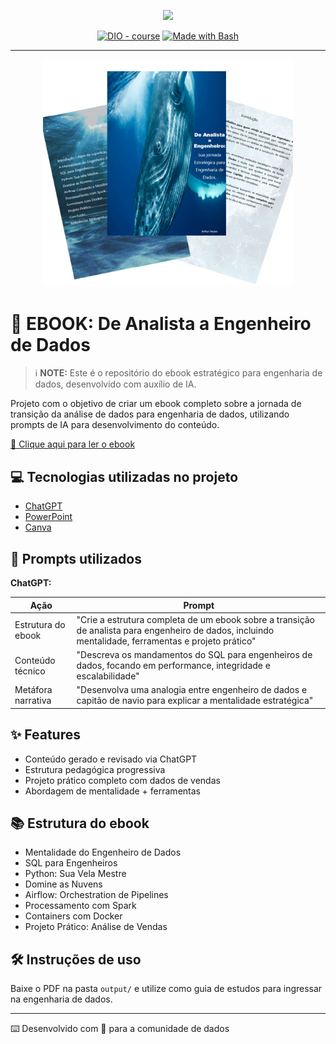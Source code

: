 <p align="center">
    <img width="100" src=".github/assets/banner.png">
</p>

<p align="center">
<a href="https://dio.me/"><img src="https://img.shields.io/badge/DIO-Course-28DA77?logo=youtube" alt="DIO - course"></a>
<a href="https://www.gnu.org/software/bash/" title="Go to Bash homepage"><img src="https://img.shields.io/badge/Prompt-Project-blue?logo=gnu-bash&amp;logoColor=white" alt="Made with Bash"></a></p>

-------

<p align="center">
<img 
    src="./assets/cover.png"
    width="400"  
/>
</p>

# 📘 EBOOK: De Analista a Engenheiro de Dados

> ℹ️ **NOTE:** Este é o repositório do ebook estratégico para engenharia de dados, desenvolvido com auxílio de IA.

Projeto com o objetivo de criar um ebook completo sobre a jornada de transição da análise de dados para engenharia de dados, utilizando prompts de IA para desenvolvimento do conteúdo.

<a href="./output/Sua jornada Estratégica para Engenharia de Dados.pdf" title="View PDF now"> 📕 Clique aqui para ler o ebook</a>

## 💻 Tecnologias utilizadas no projeto

- [ChatGPT](https://chat.openai.com/)
- [PowerPoint](https://www.microsoft.com/en/microsoft-365/powerpoint)
- [Canva](https://www.canva.com/)

## 🧠 Prompts utilizados

**ChatGPT:**

| Ação | Prompt |
|------|--------|
| Estrutura do ebook | "Crie a estrutura completa de um ebook sobre a transição de analista para engenheiro de dados, incluindo mentalidade, ferramentas e projeto prático" |
| Conteúdo técnico | "Descreva os mandamentos do SQL para engenheiros de dados, focando em performance, integridade e escalabilidade" |
| Metáfora narrativa | "Desenvolva uma analogia entre engenheiro de dados e capitão de navio para explicar a mentalidade estratégica" |

## ✨ Features

- Conteúdo gerado e revisado via ChatGPT
- Estrutura pedagógica progressiva
- Projeto prático completo com dados de vendas
- Abordagem de mentalidade + ferramentas

## 📚 Estrutura do ebook

- Mentalidade do Engenheiro de Dados
- SQL para Engenheiros
- Python: Sua Vela Mestre
- Domine as Nuvens
- Airflow: Orchestration de Pipelines
- Processamento com Spark
- Containers com Docker
- Projeto Prático: Análise de Vendas

## 🛠️ Instruções de uso

Baixe o PDF na pasta `output/` e utilize como guia de estudos para ingressar na engenharia de dados.

---

⌨️ Desenvolvido com 💜 para a comunidade de dados

